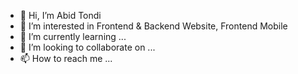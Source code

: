 - 👋 Hi, I’m Abid Tondi
- 👀 I’m interested in Frontend & Backend Website, Frontend Mobile
- 🌱 I’m currently learning ...
- 💞️ I’m looking to collaborate on ...
- 📫 How to reach me ...

<!---
cyber-adiha/cyber-adiha is a ✨ special ✨ repository because its `README.md` (this file) appears on your GitHub profile.
You can click the Preview link to take a look at your changes.
--->

